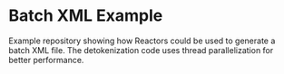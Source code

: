# Batch XML Example

Example repository showing how Reactors could be used to generate a batch XML file. The detokenization code uses thread parallelization for better performance.
